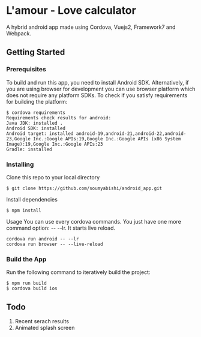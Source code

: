
# L'amour - Love calculator

A hybrid android app made using Cordova, Vuejs2, Framework7 and Webpack.


## Getting Started


### Prerequisites

To build and run this app, you need to install Android SDK. Alternatively, if you are using browser for development you can use browser platform which does not require any platform SDKs.
To check if you satisfy requirements for building the platform:

```
$ cordova requirements
Requirements check results for android:
Java JDK: installed .
Android SDK: installed
Android target: installed android-19,android-21,android-22,android-23,Google Inc.:Google APIs:19,Google Inc.:Google APIs (x86 System Image):19,Google Inc.:Google APIs:23
Gradle: installed
```

### Installing

Clone this repo to your local directory 
```
$ git clone https://github.com/soumyabishi/android_app.git
```

Install dependencies

```
$ npm install 
```

Usage
You can use every cordova commands. You just have one more command option: -- --lr. It starts live reload.

```
cordova run android -- --lr
cordova run browser -- --live-reload
```

### Build the App
Run the following command to iteratively build the project:

```
$ npm run build
$ cordova build ios
```


## Todo
1. Recent serach results
2. Animated splash screen

